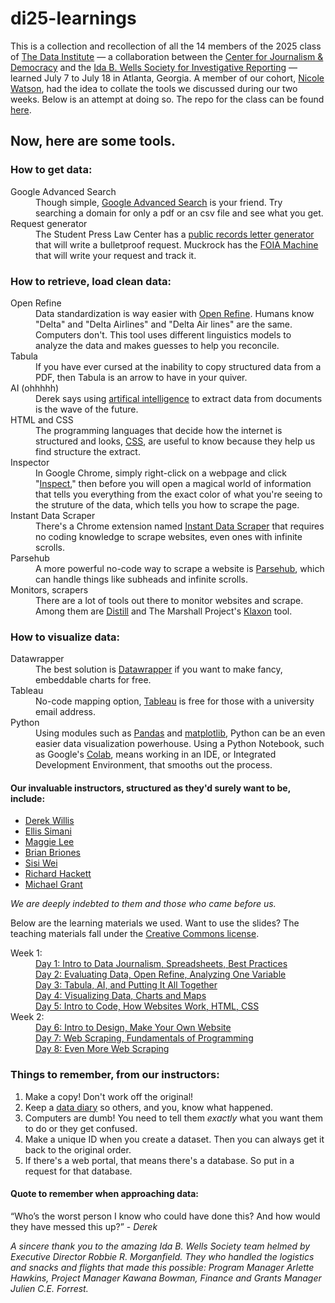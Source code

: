# di25-learnings
<p class="intro">
This is a collection and recollection of all the 14 members of the 2025 class of <a href="https://cjddatainstitute.org/">The Data Institute</a> — a collaboration between the <a href="https://cfjd.howard.edu/">Center for Journalism & Democracy</a> and the <a href="https://idabwellssociety.org/">Ida B. Wells Society for Investigative Reporting</a> — learned July 7 to July 18 in Atlanta, Georgia. A member of our cohort, <a href="https://www.ncat.edu/employee-bio.php?directoryID=690815680">Nicole Watson</a>, had the idea to collate the tools we discussed during our two weeks. Below is an attempt at doing so. The repo for the class can be found <a href="https://github.com/cjddatainstitute/data-institute-2025/blob/main/README.md">here</a>.
</p>

<h2>Now, here are some tools.</h2>

<dl class="get_data">
<h3>How to get data:</h3>
  <dt>Google Advanced Search</dt>
    <dd>Though simple, <a href="https://www.google.com/advanced_search">Google Advanced Search</a> is your friend. Try searching a domain for only a pdf or an csv file and see what you get.</dd>
<dt>Request generator</dt>
  <dd>The Student Press Law Center has a <a href="https://splc.org/lettergenerator/"> public records letter generator</a> that will write a bulletproof request. Muckrock has the <a href="https://www.foiamachine.org/">FOIA Machine</a> that will write your request and track it.</dd>
</dl class="get_data">

<dl class="clean_data">
<h3>How to retrieve, load clean data:</h3>
  <dt>Open Refine</dt>
    <dd>Data standardization is way easier with <a href="https://propublica.s3.amazonaws.com/data-institute/open-refine-2025.pdf">Open Refine<a>. Humans know "Delta" and "Delta Airlines" and "Delta Air lines" are the same. Computers don't. This tool uses different linguistics models to analyze the data and makes guesses to help you reconcile.</dd>
  <dt>Tabula</dt>
    <dd>If you have ever cursed at the inability to copy structured data from a PDF, then <a href+"https://tabula.technology/">Tabula</a> is an arrow to have in your quiver.</dd>
  <dt>AI (ohhhhh)</dt>
    <dd>Derek says using <a href="https://docs.google.com/presentation/d/1k_Mui_M5SeDKGyhbAdFw-awfDHHYoOoRHiLrv_FGtRg/edit">artifical intelligence</a> to extract data from documents is the wave of the future.  </dd>
  <dt>HTML and CSS</dt>
    <dd>The programming languages that decide how the internet is structured and looks, <a href="https://projects.propublica.org/graphics/images/data-institute/presentations/2017/html.pdf>HTML</a> and <a href="https://projects.propublica.org/graphics/images/data-institute/presentations/2017/css.pdf>CSS</a>, are useful to know because they help us find structure the extract.</dd>
  <dt>Inspector</dt>
      <dd>In Google Chrome, simply right-click on a webpage and click "<a href="https://developer.chrome.com/docs/devtools/open">Inspect</a>," then before you will open a magical world of information that tells you everything from the exact color of what you're seeing to the struture of the data, which tells you how to scrape the page.</dd>
  <dt>Instant Data Scraper</dt>
      <dd>There's a Chrome extension named <a href="https://chromewebstore.google.com/detail/instant-data-scraper/ofaokhiedipichpaobibbnahnkdoiiah?hl=en-US">Instant Data Scraper</a> that requires no coding knowledge to scrape websites, even ones with infinite scrolls.</dd>
  <dt>Parsehub</dt>
      <dd>A more powerful no-code way to scrape a website is <a href="https://parsehub.com/">Parsehub</a>, which can handle things like subheads and infinite scrolls.</dd>
  <dt>Monitors, scrapers</dt>
      <dd>There are a lot of tools out there to monitor websites and scrape. Among them are <a href="https://distill.io/">Distill</a> and The Marshall Project's <a href="https://www.newsklaxon.org/">Klaxon</a> tool.</dd>
</dl class="clean_data">

<dl class="viz_data">
<h3>How to visualize data:</h3>
    <dt>Datawrapper</dt>
      <dd>The best solution is <a href="https://www.datawrapper.de/">Datawrapper</a> if you want to make fancy, embeddable charts for free.</dd>
    <dt>Tableau</dt>
      <dd>No-code mapping option, <a href="https://www.tableau.com/trial/visualize-your-data">Tableau</a> is free for those with a university email address.</dd>
    <dt>Python</dt>
      <dd>Using modules such as <a href="https://github.com/cjddatainstitute/data-institute-2025/blob/main/real-estate-gentrification-analysis-main/wiki/common_pandas_operations.md">Pandas</a> and <a href="https://matplotlib.org/">matplotlib</a>, Python can be an even easier data visualization powerhouse. Using a Python Notebook, such as Google's <a href="https://colab.research.google.com/">Colab</a>, means working in an IDE, or Integrated Development Environment, that smooths out the process.</dd>
</dl class="viz_data">

<h4>Our invaluable instructors, structured as they'd surely want to be, include:</h4>
<ul class="instructor_list">
  <li><a href="https://thescoop.org/now/">Derek Willis</a></li>
  <li><a href="https://github.com/ellissimani">Ellis Simani</a></li>
  <li><a href="http://maggielee.net/">Maggie Lee</a></li>
  <li><a href="https://research.auctr.edu/prf.php?id=5a89da03-7cdb-11ed-9922-0ad758b798c3">Brian Briones</a></li>
  <li><a href="https://sisiwei.com/">Sisi Wei</a></li>
  <li><a href="https://www.linkedin.com/in/richard-hackett/">Richard Hackett</a></li>
  <li><a href="https://mikegrant.me/">Michael Grant</a></li>
</ul class="instructor_list">
  
<p><i>We are deeply indebted to them and those who came before us.</i></p>

<p>Below are the learning materials we used. Want to use the slides? The teaching materials fall under the <a href="https://creativecommons.org/licenses/by-nc-nd/3.0/us/">Creative Commons license</a>.</p>

<dl class="weeks">
<dt>Week 1:</dt>
  <dd><a href="https://github.com/cjddatainstitute/data-institute-2025/#day-1">Day 1: Intro to Data Journalism, Spreadsheets, Best Practices</a></dd>
  <dd><a href="https://github.com/cjddatainstitute/data-institute-2025/#day-2">Day 2: Evaluating Data, Open Refine, Analyzing One Variable</a></dd>
  <dd><a href="https://github.com/cjddatainstitute/data-institute-2025/#day-3">Day 3: Tabula, AI, and Putting It All Together</a></dd>
  <dd><a href="https://github.com/cjddatainstitute/data-institute-2025/#day-4">Day 4: Visualizing Data, Charts and Maps</a></dd>
  <dd><a href="https://github.com/cjddatainstitute/data-institute-2025/#day-5">Day 5: Intro to Code, How Websites Work, HTML, CSS</a></dd>
<dt>Week 2:</dt>
  <dd><a href="https://github.com/cjddatainstitute/data-institute-2025/#day-6">Day 6: Intro to Design, Make Your Own Website</a></dd>
  <dd><a href="https://github.com/cjddatainstitute/data-institute-2025/#day-7">Day 7: Web Scraping, Fundamentals of Programming</a></dd>
  <dd><a href="https://github.com/cjddatainstitute/data-institute-2025/#day-8">Day 8: Even More Web Scraping</a></dd>
</dl class="weeks">

<h3>Things to remember, from our instructors:</h3>
  <ol>
    <li>Make a copy! Don't work off the original!</li>
    <li>Keep a <a href="https://cronkitedata.github.io/cronkite-docs/general/04-data-diary.html">data diary</a> so others, and you, know what happened.</li> 
    <li>Computers are dumb! You need to tell them <i>exactly</i> what you want them to do or they get confused.</li>
    <li>Make a unique ID when you create a dataset. Then you can always get it back to the original order.</li>
    <li>If there's a web portal, that means there's a database. So put in a request for that database.</li>
  </ol>

<h4>Quote to remember when approaching data:</h4>
<p class="kicker">“Who’s the worst person I know who could have done this? And how would they have messed this up?” - <i>Derek</i></p>

<p><i>A sincere thank you to the amazing Ida B. Wells Society team helmed by Executive Director Robbie R. Morganfield. They who handled the logistics and snacks and flights that made this possible: Program Manager Arlette Hawkins, Project Manager Kawana Bowman, Finance and Grants Manager Julien C.E. Forrest.</i></p>

<!--This code was written by Ben Brasch doing his best while recovering from a Mary Mac's four-piece chicken lunch, so sorry if anything is wrong.-->
